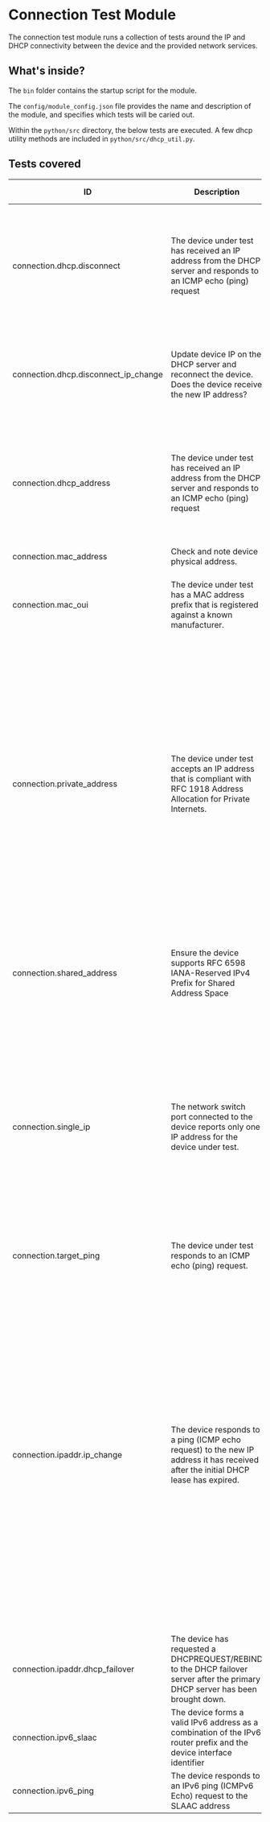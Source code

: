 # Connection Test Module

The connection test module runs a collection of tests around the IP and DHCP connectivity between the device and the provided network services.

## What's inside?

The ```bin``` folder contains the startup script for the module.

The ```config/module_config.json``` file provides the name and description of the module, and specifies which tests will be caried out.

Within the ```python/src``` directory, the below tests are executed. A few dhcp utility methods are included in ```python/src/dhcp_util.py```.

## Tests covered

| ID | Description | Expected Behavior | Required Result |
|------------------------------|----------------------------------------------------------------------------------------------------------------------|---------------------------------------------------------------------------------------------------------------------------------------------------------------------|-----------------|
| connection.dhcp.disconnect   | The device under test has received an IP address from the DHCP server and responds to an ICMP echo (ping) request | The device is not set up with a static IP address. The device accepts an IP address from a DHCP server (RFC 2131) and responds successfully to an ICMP echo (ping) request. | Required        |
| connection.dhcp.disconnect_ip_change | Update device IP on the DHCP server and reconnect the device. Does the device receive the new IP address? | Device receives a new IP address within the range specified on the DHCP server. Device should respond to a ping on this new address. | Required        |
| connection.dhcp_address      | The device under test has received an IP address from the DHCP server and responds to an ICMP echo (ping) request | The device is not set up with a static IP address. The device accepts an IP address from a DHCP server (RFC 2131) and responds successfully to an ICMP echo (ping) request. | Required        |
| connection.mac_address       | Check and note device physical address. | N/A | Required |
| connection.mac_oui | The device under test has a MAC address prefix that is registered against a known manufacturer. | The MAC address prefix is registered in the IEEE Organizationally Unique Identifier database. | Required |
| connection.private_address   | The device under test accepts an IP address that is compliant with RFC 1918 Address Allocation for Private Internets. | The device under test accepts IP addresses within all ranges specified in RFC 1918 and communicates using these addresses. The Internet Assigned Numbers Authority (IANA) has reserved the following three blocks of the IP address space for private internets: 10.0.0.0 - 10.255.255.255 (10/8 prefix), 172.16.0.0 - 172.31.255.255 (172.16/12 prefix), 192.168.0.0 - 192.168.255.255 (192.168/16 prefix). | Required |
| connection.shared_address    | Ensure the device supports RFC 6598 IANA-Reserved IPv4 Prefix for Shared Address Space | The device under test accepts IP addresses within the range specified in RFC 6598 and communicates using these addresses. | Required |
| connection.single_ip         | The network switch port connected to the device reports only one IP address for the device under test.               | The device under test does not behave as a network switch and only requests one IP address. This test is to avoid that devices implement network switches that allow connecting strings of daisy-chained devices to one single network port, as this would not make 802.1x port-based authentication possible. | Required        |
| connection.target_ping       | The device under test responds to an ICMP echo (ping) request.                                                      | The device under test responds to an ICMP echo (ping) request.                                                                                                        | Required        |
| connection.ipaddr.ip_change  | The device responds to a ping (ICMP echo request) to the new IP address it has received after the initial DHCP lease has expired. | If the lease expires before the client receives a DHCPACK, the client moves to the INIT state, MUST immediately stop any other network processing, and requires network initialization parameters as if the client were uninitialized. If the client then receives a DHCPACK allocating the client its previous network address, the client SHOULD continue network processing. If the client is given a new network address, it MUST NOT continue using the previous network address and SHOULD notify the local users of the problem. | Required        |
| connection.ipaddr.dhcp_failover | The device has requested a DHCPREQUEST/REBIND to the DHCP failover server after the primary DHCP server has been brought down. |                                                                                                                                                                       | Required        |
| connection.ipv6_slaac        | The device forms a valid IPv6 address as a combination of the IPv6 router prefix and the device interface identifier | The device under test complies with RFC4862 and forms a valid IPv6 SLAAC address.                                                                                    | Required        |
| connection.ipv6_ping         | The device responds to an IPv6 ping (ICMPv6 Echo) request to the SLAAC address                                      | The device responds to the ping as per RFC4443                                                                                                                        | Required        |
